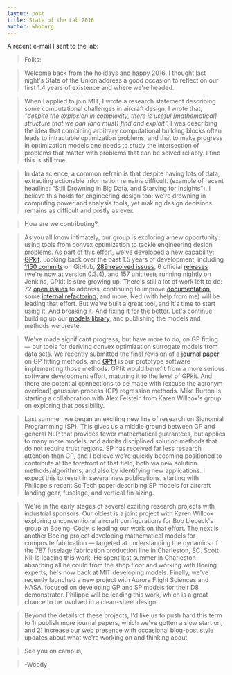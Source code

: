 ```yaml
---
layout: post
title: State of the Lab 2016
author: whoburg
---
```


A recent e-mail I sent to the lab:

> Folks:

> Welcome back from the holidays and happy 2016. I thought last night's State of the Union address a good occasion to reflect on our first 1.4 years of existence and where we're headed.

> When I applied to join MIT, I wrote a research statement describing some computational challenges in aircraft design. I wrote that,
<em>"despite the explosion in complexity, there is useful [mathematical] structure that we can (and must) find and exploit".</em>
I was describing the idea that combining arbitrary computational building blocks often leads to intractable optimization problems, and that to make progress in optimization models one needs to study the intersection of problems that matter with problems that can be solved reliably. I find this is still true.

> In data science, a common refrain is that despite having lots of data, extracting actionable information remains difficult. (example of recent headline:  "Still Drowning in Big Data, and Starving for Insights"). I believe this holds for engineering design too: we're drowning in computing power and analysis tools, yet making design decisions remains as difficult and costly as ever.

> How are we contributing?

> As you all know intimately, our group is exploring a new opportunity: using tools from convex optimization to tackle engineering design problems. As part of this effort, we've developed a new capability:
[GPkit](http://github.com/convexopt/gpkit).
Looking back over the past 1.5 years of development, including
[1150 commits](http://github.com/convexopt/gpkit/commits/master)
on GitHub,
[289 resolved issues](http://github.com/convexopt/gpkit/issues?q=is:issue+is:closed),
6 official [releases](http://github.com/convexopt/gpkit/releases) (we're now at version 0.3.4),
and 157 unit tests running nightly on Jenkins, GPkit is sure growing up. There's still a lot of work left to do: 72
[open issues](http://github.com/convexopt/gpkit/issues) to address,
continuing to improve [documentation](http://gpkit.readthedocs.org/en/latest/), some [internal refactoring](http://github.com/convexopt/gpkit/pull/493),
and more. Ned (with help from me) will be leading that effort. But we've built a great tool, and it's time to start using it. And breaking it. And fixing it for the better. Let's continue building up our
[models library](http://github.com/aeroa/gpkit-models),
and publishing the models and methods we create.

> We've made significant progress, but have more to do, on GP fitting — our tools for deriving convex optimization surrogate models from data sets. We recently submitted the final revision of a [journal paper](http://web.mit.edu/~whoburg/www/papers/gp_fitting.pdf) on GP fitting methods, and [GPfit](http://github.com/convexopt/gpfit) is our prototype software implementing those methods. GPfit would benefit from a more serious software development effort, maturing it to the level of GPkit. And there are potential connections to be made with (excuse the acronym overload) gaussian process (GP) regression methods. Mike Burton is starting a collaboration with Alex Felstein from Karen Willcox's group on exploring that possibility.

> Last summer, we began an exciting new line of research on Signomial Programming (SP). This gives us a middle ground between GP and general NLP that provides fewer mathematical guarantees, but applies to many more models, and admits disciplined solution methods that do not require trust regions. SP has received far less research attention than GP, and I believe we're quickly becoming positioned to contribute at the forefront of that field, both via new solution methods/algorithms, and also by identifying new applications. I expect this to result in several new publications, starting with Philippe's recent SciTech paper describing SP models for aircraft landing gear, fuselage, and vertical fin sizing.

> We're in the early stages of several exciting research projects with industrial sponsors. Our oldest is a joint project with Karen Willcox exploring unconventional aircraft configurations for Bob Liebeck's group at Boeing. Cody is leading our work on that effort. The next is another Boeing project developing mathematical models for composite fabrication — targeted at understanding the dynamics of the 787 fuselage fabrication production line in Charleston, SC. Scott Nill is leading this work. He spent last summer in Charleston absorbing all he could from the shop floor and working with Boeing experts; he's now back at MIT developing models. Finally, we've recently launched a new project with Aurora Flight Sciences and NASA, focused on developing GP and SP models for their D8 demonstrator. Philippe will be leading this work, which is a great chance to be involved in a clean-sheet design.

> Beyond the details of these projects, I'd like us to push hard this term to 1) publish more journal papers, which we've gotten a slow start on, and 2) increase our web presence with occasional blog-post style updates about what we're working on and thinking about.

> See you on campus,

> -Woody
